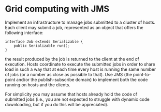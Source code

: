 Grid computing with JMS
=======================

Implement an infrastructure to manage jobs submitted to a cluster of hosts.
Each client may submit a job, represented as an object that offers the
following interface:


    interface Job extends Serializable {
        public Serializable run();
    }

the result produced by the job is returned to the client at the end of
execution. Hosts coordinate to execute the submitted jobs in order to share
load in such a way that at each time every host is running the same number of
jobs (or a number as close as possible to that). Use JMS (the point-to-point
and/or the publish-subscribe domain) to implement both the code running on
hosts and the clients.

For simplicity you may assume that hosts already hold the code of submitted
jobs (i.e., you are not expected to struggle with dynamic code downloading, but
if you do this will be appreciated).
